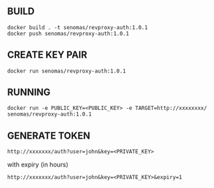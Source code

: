 ## BUILD

```
docker build . -t senomas/revproxy-auth:1.0.1
docker push senomas/revproxy-auth:1.0.1
```

## CREATE KEY PAIR

```
docker run senomas/revproxy-auth:1.0.1
```

## RUNNING

```
docker run -e PUBLIC_KEY=<PUBLIC_KEY> -e TARGET=http://xxxxxxxx/ senomas/revproxy-auth:1.0.1
```

## GENERATE TOKEN

```
http://xxxxxxx/auth?user=john&key=<PRIVATE_KEY>
```

with expiry (in hours)

```
http://xxxxxxx/auth?user=john&key=<PRIVATE_KEY>&expiry=1
```